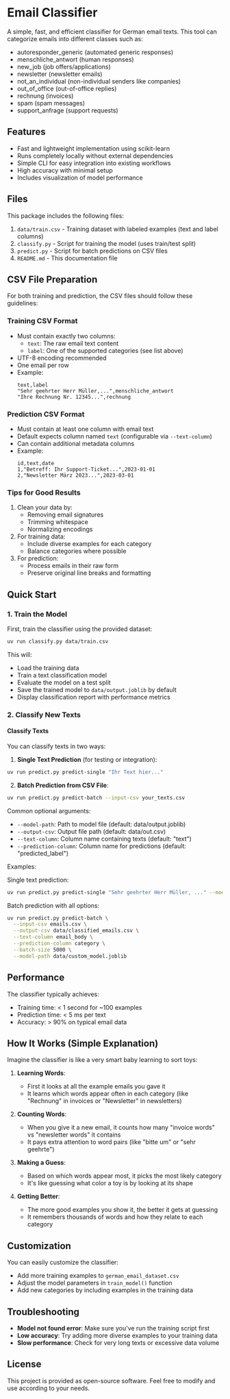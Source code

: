 # Email Classifier

A simple, fast, and efficient classifier for German email texts. This tool can categorize emails into different classes such as:

- autoresponder_generic (automated generic responses)
- menschliche_antwort (human responses)
- new_job (job offers/applications)
- newsletter (newsletter emails)
- not_an_individual (non-individual senders like companies)
- out_of_office (out-of-office replies)
- rechnung (invoices)
- spam (spam messages)
- support_anfrage (support requests)

## Features

- Fast and lightweight implementation using scikit-learn
- Runs completely locally without external dependencies
- Simple CLI for easy integration into existing workflows
- High accuracy with minimal setup
- Includes visualization of model performance

## Files

This package includes the following files:

1. `data/train.csv` - Training dataset with labeled examples (text and label columns)
2. `classify.py` - Script for training the model (uses train/test split)
3. `predict.py` - Script for batch predictions on CSV files
4. `README.md` - This documentation file

## CSV File Preparation

For both training and prediction, the CSV files should follow these guidelines:

### Training CSV Format
- Must contain exactly two columns:
  - `text`: The raw email text content
  - `label`: One of the supported categories (see list above)
- UTF-8 encoding recommended
- One email per row
- Example:
  ```csv
  text,label
  "Sehr geehrter Herr Müller,...",menschliche_antwort
  "Ihre Rechnung Nr. 12345...",rechnung
  ```

### Prediction CSV Format
- Must contain at least one column with email text
- Default expects column named `text` (configurable via `--text-column`)
- Can contain additional metadata columns
- Example:
  ```csv
  id,text,date
  1,"Betreff: Ihr Support-Ticket...",2023-01-01
  2,"Newsletter März 2023...",2023-03-01
  ```

### Tips for Good Results
1. Clean your data by:
   - Removing email signatures
   - Trimming whitespace
   - Normalizing encodings
2. For training data:
   - Include diverse examples for each category
   - Balance categories where possible
3. For prediction:
   - Process emails in their raw form
   - Preserve original line breaks and formatting

## Quick Start

### 1. Train the Model

First, train the classifier using the provided dataset:

```bash
uv run classify.py data/train.csv
```

This will:
- Load the training data
- Train a text classification model
- Evaluate the model on a test split
- Save the trained model to `data/output.joblib` by default
- Display classification report with performance metrics

### 2. Classify New Texts

#### Classify Texts

You can classify texts in two ways:

1. **Single Text Prediction** (for testing or integration):
```bash
uv run predict.py predict-single "Ihr Text hier..."
```

2. **Batch Prediction from CSV File**:
```bash
uv run predict.py predict-batch --input-csv your_texts.csv
```

Common optional arguments:
- `--model-path`: Path to model file (default: data/output.joblib)
- `--output-csv`: Output file path (default: data/out.csv)
- `--text-column`: Column name containing texts (default: "text")
- `--prediction-column`: Column name for predictions (default: "predicted_label")

Examples:

Single text prediction:
```bash
uv run predict.py predict-single "Sehr geehrter Herr Müller, ..." --model-path data/custom_model.joblib
```

Batch prediction with all options:
```bash
uv run predict.py predict-batch \
  --input-csv emails.csv \
  --output-csv data/classified_emails.csv \
  --text-column email_body \
  --prediction-column category \
  --batch-size 5000 \
  --model-path data/custom_model.joblib
```

## Performance

The classifier typically achieves:
- Training time: < 1 second for ~100 examples
- Prediction time: < 5 ms per text
- Accuracy: > 90% on typical email data

## How It Works (Simple Explanation)

Imagine the classifier is like a very smart baby learning to sort toys:

1. **Learning Words**:
   - First it looks at all the example emails you gave it
   - It learns which words appear often in each category (like "Rechnung" in invoices or "Newsletter" in newsletters)

2. **Counting Words**:
   - When you give it a new email, it counts how many "invoice words" vs "newsletter words" it contains
   - It pays extra attention to word pairs (like "bitte um" or "sehr geehrte")

3. **Making a Guess**:
   - Based on which words appear most, it picks the most likely category
   - It's like guessing what color a toy is by looking at its shape

4. **Getting Better**:
   - The more good examples you show it, the better it gets at guessing
   - It remembers thousands of words and how they relate to each category

## Customization

You can easily customize the classifier:

- Add more training examples to `german_email_dataset.csv`
- Adjust the model parameters in `train_model()` function
- Add new categories by including examples in the training data

## Troubleshooting

- **Model not found error**: Make sure you've run the training script first
- **Low accuracy**: Try adding more diverse examples to your training data
- **Slow performance**: Check for very long texts or excessive data volume

## License

This project is provided as open-source software. Feel free to modify and use according to your needs.
